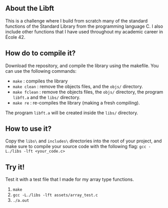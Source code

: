## About the Libft

This is a challenge where I build from scratch many of the standard functions
of the Standard Library from the programming language C.
I also include other functions that I have used throughout my academic career
in École 42.

## How do to compile it?

Download the repository, and compile the library using the makefile.
You can use the following commands:

* `make` : compiles the library
* `make clean` : remove the objects files, and the `objs/` directory.
* `make fclean` : remove the objects files, the `objs/` directory,
the program `libft.a` and the `libs/` directory.
* `make re` : re-compiles the library (making a fresh compiling).

The program `libft.a` will be created inside the `libs/` directory.

## How to use it?

Copy the `libs\` and `includes\` directories into the root of your project, and
make sure to compile your source code with the following flag:
`gcc -L./libs -lft <your_code.c>`

## Try it!

Test it with a test file that I made for my array type functions.

1. `make`
2. `gcc -L./libs -lft assets/array_test.c`
3. `./a.out`
